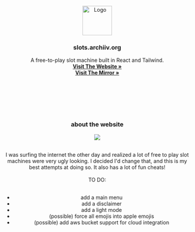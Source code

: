 
<!-- PROJECT LOGO -->
<br />
<div align="center">
  <a href="https://slots.archiiv.org">
    <img src="https://d2w9rnfcy7mm78.cloudfront.net/36261876/original_cbf7db1205788359deb0f0fc331cf9da.png?1745637610?bc=0" alt="Logo" width="80" height="80">
  </a>
  <h3 align="center">slots.archiiv.org</h3>

  <p align="center">
    A free-to-play slot machine built in React and Tailwind. 
  <br />
    <a href="https://slots.archiiv.org/"><strong>Visit The Website »</strong></a></br>
    <a href="https://slots.arch.open-sky.org/"><strong>Visit The Mirror »</strong></a>
  </p>

  <br /><br /><br /><br /><br />
  <!-- ABOUT THE PROJECT -->
<h3 align="center">about the website</h3>

![](https://d2w9rnfcy7mm78.cloudfront.net/36261746/original_f6d0493ddaca40478570d2a65a88dacf.png?1745636055?bc=0)

</br>
I was surfing the internet the other day and realized a lot of free to play slot machines were very ugly looking. I decided I'd change that, and this is my best attempts at doing so. It also has a lot of fun cheats!
</br></br>
TO DO:</br></br>

- add a main menu
- add a disclaimer
- add a light mode
- (possible) force all emojis into apple emojis
- (possible) add aws bucket support for cloud integration

</div>
